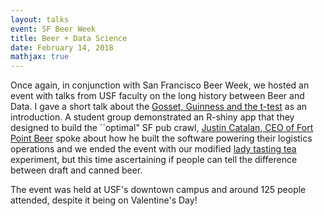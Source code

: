 ```yaml
---
layout: talks
event: SF Beer Week 
title: Beer + Data Science 
date: February 14, 2018 
mathjax: true
---
```


Once again, in conjunction with San Francisco Beer Week, we hosted an event with talks from USF faculty on the long history between Beer and Data. I gave a short talk about the [Gosset, Guinness and the t-test](https://en.wikipedia.org/wiki/William_Sealy_Gosset) as an introduction. A student group demonstrated an R-shiny app that they designed to build the ``optimal" SF pub crawl, [Justin Catalan, CEO of Fort Point Beer](https://www.linkedin.com/in/justincatalana/) spoke about how he built the software powering their logistics operations and we ended the event with our modified [lady tasting tea](https://en.wikipedia.org/wiki/Lady_tasting_tea) experiment, but this time ascertaining if people can tell the difference between draft and canned beer.


The event was held at USF's downtown campus and around 125 people attended, despite it being on Valentine's Day!
